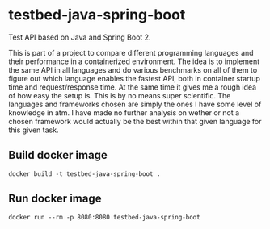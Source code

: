 # testbed-java-spring-boot

Test API based on Java and Spring Boot 2.

This is part of a project to compare different programming languages and their performance in a containerized environment. The idea is to implement the same API in all languages and do various benchmarks on all of them to figure out which language enables the fastest API, both in container startup time and request/response time. At the same time it gives me a rough idea of how easy the setup is. This is by no means super scientific. The languages and frameworks chosen are simply the ones I have some level of knowledge in atm. I have made no further analysis on wether or not a chosen framework would actually be the best within that given language for this given task.



## Build docker image

```
docker build -t testbed-java-spring-boot .
```

## Run docker image

```
docker run --rm -p 8080:8080 testbed-java-spring-boot
```
